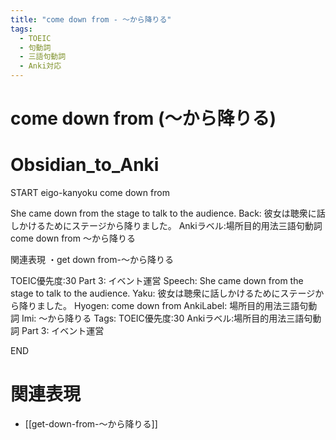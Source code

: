 ```yaml
---
title: "come down from - ～から降りる"
tags:
  - TOEIC
  - 句動詞
  - 三語句動詞
  - Anki対応
---
```


# come down from (～から降りる)

# Obsidian_to_Anki
START
eigo-kanyoku
come down from

She came down from the stage to talk to the audience.
Back: 
彼女は聴衆に話しかけるためにステージから降りました。
Ankiラベル:場所目的用法三語句動詞
come down from
～から降りる

関連表現
・get down from-〜から降りる

TOEIC優先度:30
Part 3: イベント運営
Speech: She came down from the stage to talk to the audience.
Yaku: 彼女は聴衆に話しかけるためにステージから降りました。
Hyogen: come down from
AnkiLabel: 場所目的用法三語句動詞
Imi: ～から降りる
Tags: TOEIC優先度:30 Ankiラベル:場所目的用法三語句動詞 Part 3: イベント運営
<!--ID: 1755038902199-->
END

# 関連表現
- [[get-down-from-～から降りる]]

